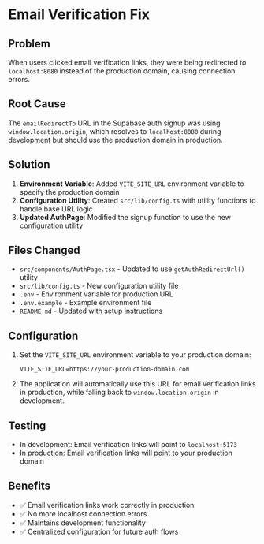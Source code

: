 # Email Verification Fix

## Problem
When users clicked email verification links, they were being redirected to `localhost:8080` instead of the production domain, causing connection errors.

## Root Cause
The `emailRedirectTo` URL in the Supabase auth signup was using `window.location.origin`, which resolves to `localhost:8080` during development but should use the production domain in production.

## Solution
1. **Environment Variable**: Added `VITE_SITE_URL` environment variable to specify the production domain
2. **Configuration Utility**: Created `src/lib/config.ts` with utility functions to handle base URL logic
3. **Updated AuthPage**: Modified the signup function to use the new configuration utility

## Files Changed
- `src/components/AuthPage.tsx` - Updated to use `getAuthRedirectUrl()` utility
- `src/lib/config.ts` - New configuration utility file
- `.env` - Environment variable for production URL
- `.env.example` - Example environment file
- `README.md` - Updated with setup instructions

## Configuration
1. Set the `VITE_SITE_URL` environment variable to your production domain:
   ```env
   VITE_SITE_URL=https://your-production-domain.com
   ```

2. The application will automatically use this URL for email verification links in production, while falling back to `window.location.origin` in development.

## Testing
- In development: Email verification links will point to `localhost:5173`
- In production: Email verification links will point to your production domain

## Benefits
- ✅ Email verification links work correctly in production
- ✅ No more localhost connection errors
- ✅ Maintains development functionality
- ✅ Centralized configuration for future auth flows